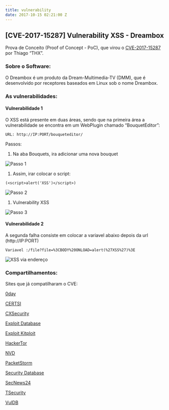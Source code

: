 ```yaml
---
title: vulnerability
date: 2017-10-15 02:21:00 Z
---
```


<h2>[CVE-2017-15287] Vulnerability XSS - Dreambox</h2>

<p>Prova de Conceito (Proof of Concept - PoC), que virou o <a href="http://cve.mitre.org/cgi-bin/cvename.cgi?name=CVE-2017-15287" target="_blank" rel="noopenner noreferrer">CVE-2017-15287</a> por Thiago “THX”.</p>

<h3 id="sobre-o-software">Sobre o Software:</h3>

<p>O Dreambox é um produto da Dream-Multimedia-TV (DMM), que é desenvolvido por receptores baseados em Linux sob o nome Dreambox.</p>

<h3 id="as-vulnerabilidades">As vulnerabilidades:</h3>

<h4 id="vulnerabilidade-1">Vulnerabilidade 1</h4>

<p>O XSS está presente em duas áreas, sendo que na primeira área a vulnerabilidade se encontra em um WebPlugin chamado “BouquetEditor”:</p>

<div class="highlighter-rouge"><div class="highlight"><pre class="highlight"><code>URL: http://IP:PORT/bouqueteditor/
</code></pre></div></div>

<p>Passos:</p>

<ol>
  <li>Na aba Bouquets, ira adicionar uma nova bouquet</li>
</ol>

<p><img src="https://fireshellsecurity.team/assets/images/posts/xxs/1.png" alt="Passo 1" /></p>

<ol>
  <li>Assim, irar colocar o script:</li>
</ol>

<div class="highlighter-rouge"><div class="highlight"><pre class="highlight"><code>(&lt;script&gt;alert('XSS')&lt;/script&gt;)
</code></pre></div></div>

<p><img src="https://fireshellsecurity.team/assets/images/posts/xxs/2.png" alt="Passo 2" /></p>

<ol>
  <li>Vulnerability XSS</li>
</ol>

<p><img src="https://fireshellsecurity.team/assets/images/posts/xxs/3.png" alt="Passo 3" /></p>

<h4 id="vulnerabilidade-2">Vulnerabilidade 2</h4>

<p>A segunda falha consiste em colocar a variavel abaixo depois da url (http://IP:PORT)</p>

<div class="highlighter-rouge"><div class="highlight"><pre class="highlight"><code>Variavel :/file?file=%3CBODY%20ONLOAD=alert(%27XSS%27)%3E
</code></pre></div></div>

<p><img src="https://fireshellsecurity.team/assets/images/posts/xxs/4.png" alt="XSS via endereço" /></p>

<h3 id="compartilhamentos">Compartilhamentos:</h3>

<p>Sites que já compatilharam o CVE:</p>

<p><a href="https://fr.0day.today/exploit/description/28784" target="_blank" rel="noopenner noreferrer">0day</a></p>

<p><a href="https://www.certsi.es/alerta-temprana/vulnerabilidades/cve-2017-15287" target="_blank" rel="noopenner noreferrer">CERTSI</a></p>

<p><a href="https://cxsecurity.com/issue/WLB-2017100103" target="_blank" rel="noopenner noreferrer">CXSecurity</a></p>

<p><a href="https://www.exploit-db.com/exploits/42986/" target="_blank" rel="noopenner noreferrer">Exploit Database</a></p>

<p><a href="http://exploit.kitploit.com/2017/10/dreambox-plugin-bouqueteditor-cross.html" target="_blank" rel="noopenner noreferrer">Exploit Kitploit</a></p>

<p><a href="https://hackertor.com/2017/10/12/na-cve-2017-15287-there-is-xss-in-the-bouqueteditor-webplugin-for/" target="_blank" rel="noopenner noreferrer">HackerTor</a></p>

<p><a href="https://nvd.nist.gov/vuln/detail/CVE-2017-15287" target="_blank" rel="noopenner noreferrer">NVD</a></p>

<p><a href="https://packetstormsecurity.com/files/144604/dreambox200be-xss.txt" target="_blank" rel="noopenner noreferrer">PacketStorm</a></p>

<p><a href="https://www.security-database.com/detail.php?alert=CVE-2017-15287&amp;utm_source=feedburner&amp;utm_medium=feed&amp;utm_campaign=Feed:+Last100Alerts+(Security-Database+Alerts+Monitor+:+Last+100+Alerts)" target="_blank" rel="noopenner noreferrer">Security Database</a></p>

<p><a href="https://www.secnews24.com/2017/10/12/cve-2017-15287-there-is-xss-in-the-bouqueteditor-webplugin-for-dream-multimedia-dreambox-devices-as-demo/" target="_blank" rel="noopenner noreferrer">SecNews24</a></p>

<p><a href="https://tsecurity.de/de/215878/Reversing-Engineering/Exploits/Dream-Multimedia-Dreambox-/file-Cross-Site-Scripting/" target="_blank" rel="noopenner noreferrer">TSecurity</a></p>

<p><a href="https://vuldb.com/fr/?id.107825" target="_blank" rel="noopenner noreferrer">VulDB</a></p>